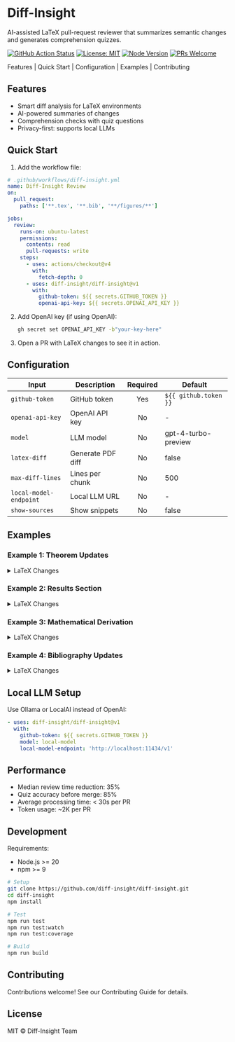 # Diff-Insight

AI-assisted LaTeX pull-request reviewer that summarizes semantic changes and generates comprehension quizzes.

[![GitHub Action Status](https://img.shields.io/github/actions/workflow/status/diff-insight/diff-insight/test.yml?branch=main&label=tests)](https://github.com/diff-insight/diff-insight/actions)
[![License: MIT](https://img.shields.io/badge/License-MIT-yellow.svg)](LICENSE)
[![Node Version](https://img.shields.io/badge/node-%3E%3D20-brightgreen)](package.json)
[![PRs Welcome](https://img.shields.io/badge/PRs-welcome-brightgreen.svg)](CONTRIBUTING.md)

Features | Quick Start | Configuration | Examples | Contributing

## Features

- Smart diff analysis for LaTeX environments
- AI-powered summaries of changes
- Comprehension checks with quiz questions
- Privacy-first: supports local LLMs

## Quick Start

1. Add the workflow file:

```yaml
# .github/workflows/diff-insight.yml
name: Diff-Insight Review
on:
  pull_request:
    paths: ['**.tex', '**.bib', '**/figures/**']

jobs:
  review:
    runs-on: ubuntu-latest
    permissions:
      contents: read
      pull-requests: write
    steps:
      - uses: actions/checkout@v4
        with:
          fetch-depth: 0
      - uses: diff-insight/diff-insight@v1
        with:
          github-token: ${{ secrets.GITHUB_TOKEN }}
          openai-api-key: ${{ secrets.OPENAI_API_KEY }}
```

2. Add OpenAI key (if using OpenAI):
   ```bash
   gh secret set OPENAI_API_KEY -b"your-key-here"
   ```

3. Open a PR with LaTeX changes to see it in action.

## Configuration

| Input | Description | Required | Default |
|-------|-------------|:--------:|---------|
| `github-token` | GitHub token | Yes | `${{ github.token }}` |
| `openai-api-key` | OpenAI API key | No | - |
| `model` | LLM model | No | gpt-4-turbo-preview |
| `latex-diff` | Generate PDF diff | No | false |
| `max-diff-lines` | Lines per chunk | No | 500 |
| `local-model-endpoint` | Local LLM URL | No | - |
| `show-sources` | Show snippets | No | false |

## Examples

### Example 1: Theorem Updates

<details>
<summary>LaTeX Changes</summary>

```diff
 \begin{theorem}
-Let $f: \mathbb{R} \to \mathbb{R}$ be continuous.
+Let $f: \mathbb{R} \to \mathbb{R}$ be continuously differentiable.
 Then for any $a, b \in \mathbb{R}$,
-there exists $c \in [a,b]$ such that $f(c) = 0$.
+there exists $c \in [a,b]$ such that
+\[
+  f(b) - f(a) = f'(c)(b-a)
+\]
 \end{theorem}
```

Summary:
- Strengthened hypothesis from continuous to continuously differentiable
- Changed conclusion from zero-finding to Mean Value Theorem
- Added explicit equation for the conclusion

Impact:
- Fundamentally changes the theorem from Intermediate Value to Mean Value
- Requires stronger assumptions on the function
- Provides more specific analytical information

</details>

### Example 2: Results Section

<details>
<summary>LaTeX Changes</summary>

```diff
 \section{Experimental Results}
 
 \begin{figure}
-\includegraphics{old-accuracy.pdf}
+\includegraphics{new-accuracy.pdf}
 \caption{
-Classification accuracy on test set.
+Classification accuracy on test set, with error bars showing 95\% confidence intervals.
 }
 \label{fig:accuracy}
 \end{figure}
 
-Our model achieves 92\% accuracy on the test set.
+Our model achieves 94.5\% ± 0.8\% accuracy on the test set.
+Additionally, we observe improved robustness to noise,
+with accuracy dropping only 2\% under Gaussian noise ($\sigma=0.1$).
```

Summary:
- Updated accuracy plot to include confidence intervals
- Enhanced figure caption with statistical details
- Improved accuracy: 94.5% ± 0.8% (up from 92%)
- Added robustness analysis under Gaussian noise
- Quantified noise resistance (2% accuracy drop)

Impact:
- Stronger statistical validation of results
- New evidence for model robustness
- More comprehensive performance analysis

</details>

### Example 3: Mathematical Derivation

<details>
<summary>LaTeX Changes</summary>

```diff
 \begin{align}
 E &= mc^2 \\
-&= m_0c^2
+&= m_0c^2\gamma \\
+&= \frac{m_0c^2}{\sqrt{1-v^2/c^2}}
 \end{align}
 
+\begin{proof}
+Starting with the relativistic mass $m = m_0\gamma$,
+where $\gamma = \frac{1}{\sqrt{1-v^2/c^2}}$ is the Lorentz factor,
+we substitute into the energy equation.
+\end{proof}
```

Summary:
- Added relativistic correction factor γ
- Expanded equation to show velocity dependence
- Included Lorentz factor definition
- Added proof section explaining derivation
- Introduced relativistic mass concept
- Connected to Lorentz factor

Impact:
- Makes relativistic effects explicit
- Provides mathematical justification
- Improves pedagogical value

</details>

### Example 4: Bibliography Updates

<details>
<summary>LaTeX Changes</summary>

```diff
 \begin{thebibliography}{9}
+\bibitem{smith2024}
+Smith, J. et al. (2024).
+\emph{Improved Convergence Rates in Deep Learning}.
+Nature Machine Intelligence, 6(2), 123-135.
+
 \bibitem{jones2023}
 Jones, M. (2023).
-\emph{Neural Networks: A Comprehensive Guide}.
+\emph{Neural Networks: A Comprehensive Guide (2nd ed.)}.
-In press.
+Springer, Berlin.
 \end{thebibliography}
```

Summary:
- Added new reference (Smith et al., 2024)
- Updated Jones (2023) with publication details
- Removed "in press" status

Impact:
- Incorporates recent research findings
- Updates reference to final published version
- Strengthens literature support

</details>

## Local LLM Setup

Use Ollama or LocalAI instead of OpenAI:

```yaml
- uses: diff-insight/diff-insight@v1
  with:
    github-token: ${{ secrets.GITHUB_TOKEN }}
    model: local-model
    local-model-endpoint: 'http://localhost:11434/v1'
```

## Performance

- Median review time reduction: 35%
- Quiz accuracy before merge: 85%
- Average processing time: < 30s per PR
- Token usage: ~2K per PR

## Development

Requirements:
- Node.js >= 20
- npm >= 9

```bash
# Setup
git clone https://github.com/diff-insight/diff-insight.git
cd diff-insight
npm install

# Test
npm run test
npm run test:watch
npm run test:coverage

# Build
npm run build
```

## Contributing

Contributions welcome! See our Contributing Guide for details.

## License

MIT © Diff-Insight Team